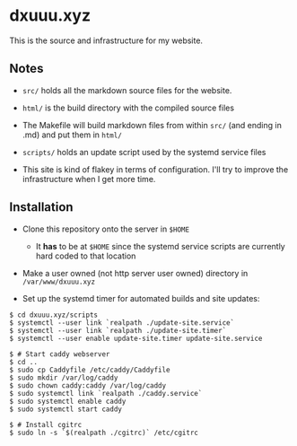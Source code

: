# dxuuu.xyz

This is the source and infrastructure for my website.

## Notes

* `src/` holds all the markdown source files for the website.

* `html/` is the build directory with the compiled source files

* The Makefile will build markdown files from within `src/` (and ending in .md)
and put them in `html/`

* `scripts/` holds an update script used by the systemd service files

* This site is kind of flakey in terms of configuration. I'll try to improve the
infrastructure when I get more time.


## Installation

* Clone this repository onto the server in `$HOME`
    * It **has** to be at `$HOME` since the systemd service scripts are
    currently hard coded to that location

* Make a user owned (not http server user owned) directory in `/var/www/dxuuu.xyz`

* Set up the systemd timer for automated builds and site updates:
```
$ cd dxuuu.xyz/scripts
$ systemctl --user link `realpath ./update-site.service`
$ systemctl --user link `realpath ./update-site.timer`
$ systemctl --user enable update-site.timer update-site.service

$ # Start caddy webserver
$ cd ..
$ sudo cp Caddyfile /etc/caddy/Caddyfile
$ sudo mkdir /var/log/caddy
$ sudo chown caddy:caddy /var/log/caddy
$ sudo systemctl link `realpath ./caddy.service`
$ sudo systemctl enable caddy
$ sudo systemctl start caddy

$ # Install cgitrc
$ sudo ln -s `$(realpath ./cgitrc)` /etc/cgitrc
```
